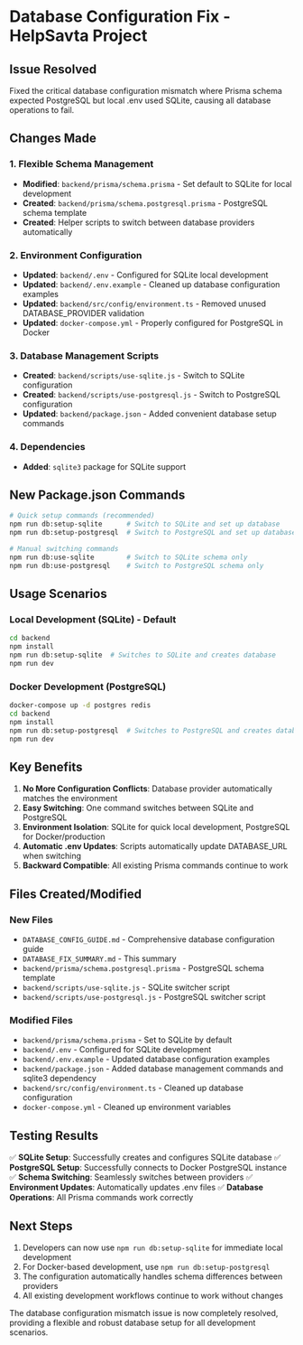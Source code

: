 # Database Configuration Fix - HelpSavta Project

## Issue Resolved
Fixed the critical database configuration mismatch where Prisma schema expected PostgreSQL but local .env used SQLite, causing all database operations to fail.

## Changes Made

### 1. Flexible Schema Management
- **Modified**: `backend/prisma/schema.prisma` - Set default to SQLite for local development
- **Created**: `backend/prisma/schema.postgresql.prisma` - PostgreSQL schema template
- **Created**: Helper scripts to switch between database providers automatically

### 2. Environment Configuration
- **Updated**: `backend/.env` - Configured for SQLite local development
- **Updated**: `backend/.env.example` - Cleaned up database configuration examples
- **Updated**: `backend/src/config/environment.ts` - Removed unused DATABASE_PROVIDER validation
- **Updated**: `docker-compose.yml` - Properly configured for PostgreSQL in Docker

### 3. Database Management Scripts
- **Created**: `backend/scripts/use-sqlite.js` - Switch to SQLite configuration
- **Created**: `backend/scripts/use-postgresql.js` - Switch to PostgreSQL configuration
- **Updated**: `backend/package.json` - Added convenient database setup commands

### 4. Dependencies
- **Added**: `sqlite3` package for SQLite support

## New Package.json Commands

```bash
# Quick setup commands (recommended)
npm run db:setup-sqlite      # Switch to SQLite and set up database
npm run db:setup-postgresql  # Switch to PostgreSQL and set up database

# Manual switching commands
npm run db:use-sqlite        # Switch to SQLite schema only
npm run db:use-postgresql    # Switch to PostgreSQL schema only
```

## Usage Scenarios

### Local Development (SQLite) - Default
```bash
cd backend
npm install
npm run db:setup-sqlite  # Switches to SQLite and creates database
npm run dev
```

### Docker Development (PostgreSQL)
```bash
docker-compose up -d postgres redis
cd backend
npm install
npm run db:setup-postgresql  # Switches to PostgreSQL and creates database
npm run dev
```

## Key Benefits

1. **No More Configuration Conflicts**: Database provider automatically matches the environment
2. **Easy Switching**: One command switches between SQLite and PostgreSQL
3. **Environment Isolation**: SQLite for quick local development, PostgreSQL for Docker/production
4. **Automatic .env Updates**: Scripts automatically update DATABASE_URL when switching
5. **Backward Compatible**: All existing Prisma commands continue to work

## Files Created/Modified

### New Files
- `DATABASE_CONFIG_GUIDE.md` - Comprehensive database configuration guide
- `DATABASE_FIX_SUMMARY.md` - This summary
- `backend/prisma/schema.postgresql.prisma` - PostgreSQL schema template
- `backend/scripts/use-sqlite.js` - SQLite switcher script
- `backend/scripts/use-postgresql.js` - PostgreSQL switcher script

### Modified Files
- `backend/prisma/schema.prisma` - Set to SQLite by default
- `backend/.env` - Configured for SQLite development
- `backend/.env.example` - Updated database configuration examples
- `backend/package.json` - Added database management commands and sqlite3 dependency
- `backend/src/config/environment.ts` - Cleaned up database configuration
- `docker-compose.yml` - Cleaned up environment variables

## Testing Results

✅ **SQLite Setup**: Successfully creates and configures SQLite database
✅ **PostgreSQL Setup**: Successfully connects to Docker PostgreSQL instance
✅ **Schema Switching**: Seamlessly switches between providers
✅ **Environment Updates**: Automatically updates .env files
✅ **Database Operations**: All Prisma commands work correctly

## Next Steps

1. Developers can now use `npm run db:setup-sqlite` for immediate local development
2. For Docker-based development, use `npm run db:setup-postgresql` 
3. The configuration automatically handles schema differences between providers
4. All existing development workflows continue to work without changes

The database configuration mismatch issue is now completely resolved, providing a flexible and robust database setup for all development scenarios.